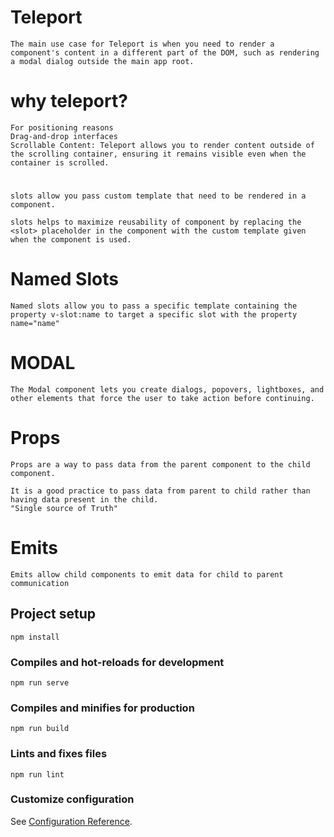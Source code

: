 # Teleport
```
The main use case for Teleport is when you need to render a component's content in a different part of the DOM, such as rendering a modal dialog outside the main app root.
```

# why teleport?
```
For positioning reasons
Drag-and-drop interfaces
Scrollable Content: Teleport allows you to render content outside of the scrolling container, ensuring it remains visible even when the container is scrolled.
```

# <slot>
```
slots allow you pass custom template that need to be rendered in a component.

slots helps to maximize reusability of component by replacing the <slot> placeholder in the component with the custom template given when the component is used.
```
# Named Slots
```
Named slots allow you to pass a specific template containing the property v-slot:name to target a specific slot with the property name="name"
```

# MODAL
```
The Modal component lets you create dialogs, popovers, lightboxes, and other elements that force the user to take action before continuing.
```

# Props
```
Props are a way to pass data from the parent component to the child component.

It is a good practice to pass data from parent to child rather than having data present in the child.
"Single source of Truth"
```

# Emits
```
Emits allow child components to emit data for child to parent communication
```

## Project setup
```
npm install
```

### Compiles and hot-reloads for development
```
npm run serve
```

### Compiles and minifies for production
```
npm run build
```

### Lints and fixes files
```
npm run lint
```

### Customize configuration
See [Configuration Reference](https://cli.vuejs.org/config/).
